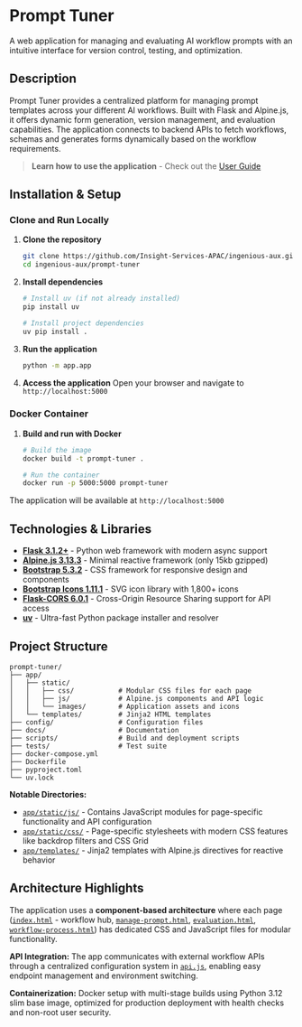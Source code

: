 # Prompt Tuner

A web application for managing and evaluating AI workflow prompts with an intuitive interface for version control, testing, and optimization.

## Description

Prompt Tuner provides a centralized platform for managing prompt templates across your different AI workflows. Built with Flask and Alpine.js, it offers dynamic form generation, version management, and evaluation capabilities. The application connects to backend APIs to fetch workflows, schemas and generates forms dynamically based on the workflow requirements.

> **Learn how to use the application** - Check out the [User Guide](docs/user-guide.md)

## Installation & Setup

### Clone and Run Locally

1. **Clone the repository**
   ```bash
   git clone https://github.com/Insight-Services-APAC/ingenious-aux.git
   cd ingenious-aux/prompt-tuner
   ```

2. **Install dependencies**
   ```bash
   # Install uv (if not already installed)
   pip install uv
   
   # Install project dependencies
   uv pip install .
   ```

3. **Run the application**
   ```bash
   python -m app.app
   ```

4. **Access the application**
   Open your browser and navigate to `http://localhost:5000`

### Docker Container

1. **Build and run with Docker**
   ```bash
   # Build the image
   docker build -t prompt-tuner .
   
   # Run the container
   docker run -p 5000:5000 prompt-tuner
   ```

The application will be available at `http://localhost:5000`

## Technologies & Libraries

- **[Flask 3.1.2+](https://flask.palletsprojects.com/)** - Python web framework with modern async support
- **[Alpine.js 3.13.3](https://alpinejs.dev/)** - Minimal reactive framework (only 15kb gzipped)
- **[Bootstrap 5.3.2](https://getbootstrap.com/)** - CSS framework for responsive design and components
- **[Bootstrap Icons 1.11.1](https://icons.getbootstrap.com/)** - SVG icon library with 1,800+ icons
- **[Flask-CORS 6.0.1](https://flask-cors.readthedocs.io/)** - Cross-Origin Resource Sharing support for API access
- **[uv](https://github.com/astral-sh/uv)** - Ultra-fast Python package installer and resolver

## Project Structure

```
prompt-tuner/
├── app/
│   ├── static/
│   │   ├── css/           # Modular CSS files for each page
│   │   ├── js/            # Alpine.js components and API logic
│   │   └── images/        # Application assets and icons
│   └── templates/         # Jinja2 HTML templates
├── config/                # Configuration files
├── docs/                  # Documentation
├── scripts/               # Build and deployment scripts
├── tests/                 # Test suite
├── docker-compose.yml
├── Dockerfile
├── pyproject.toml
└── uv.lock
```

**Notable Directories:**
- [`app/static/js/`](app/static/js/) - Contains JavaScript modules for page-specific functionality and API configuration
- [`app/static/css/`](app/static/css/) - Page-specific stylesheets with modern CSS features like backdrop filters and CSS Grid
- [`app/templates/`](app/templates/) - Jinja2 templates with Alpine.js directives for reactive behavior

## Architecture Highlights

The application uses a **component-based architecture** where each page ([`index.html`](app/templates/index.html) - workflow hub, [`manage-prompt.html`](app/templates/manage-prompt.html), [`evaluation.html`](app/templates/evaluation.html), [`workflow-process.html`](app/templates/workflow-process.html)) has dedicated CSS and JavaScript files for modular functionality.

**API Integration:** The app communicates with external workflow APIs through a centralized configuration system in [`api.js`](app/static/js/api.js), enabling easy endpoint management and environment switching.

**Containerization:** Docker setup with multi-stage builds using Python 3.12 slim base image, optimized for production deployment with health checks and non-root user security.
